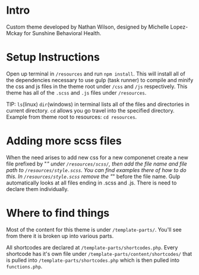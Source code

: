 # Intro

Custom theme developed by Nathan Wilson, designed by Michelle Lopez-Mckay for Sunshine Behavioral Health.

# Setup Instructions

Open up terminal in `/resources` and run `npm install`. This will install all of the dependencies necessary to use gulp (task runner) to compile and minify the css and js files in the theme root under `/css` and `/js` respectively. This theme has all of the `.scss` and `.js` files under `/resources`.

TIP: `ls`(linux) `dir`(windows) in terminal lists all of the files and directories in current directory. `cd` allows you go travel into the specified directory. Example from theme root to resources: `cd resources`.

# Adding more scss files

When the need arises to add new css for a new componenet create a new file prefixed by "_" under `/resources/scss/`, then add the file name and file path to `/resources/style.scss`. You can find examples there of how to do this. In `/resources/style.scss` remove the "_" before the file name. Gulp automatically looks at all files ending in .scss and .js. There is need to declare them individually.

# Where to find things

Most of the content for this theme is under `/template-parts/`. You'll see from there it is broken up into various parts.

All shortcodes are declared at `/template-parts/shortcodes.php`. Every shortcode has it's own file under `/template-parts/content/shortcodes/` that is pulled into `/template-parts/shortcodes.php` which is then pulled into `functions.php`.
